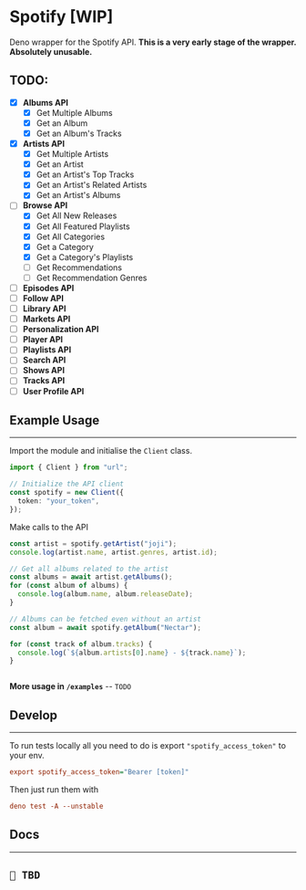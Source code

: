 # Spotify [WIP]

Deno wrapper for the Spotify API. **This is a very early stage of the wrapper.
Absolutely unusable.**

## TODO:

- [x] **Albums API**
  - [x] Get Multiple Albums
  - [x] Get an Album
  - [x] Get an Album's Tracks
- [x] **Artists API**
  - [x] Get Multiple Artists
  - [x] Get an Artist
  - [x] Get an Artist's Top Tracks
  - [x] Get an Artist's Related Artists
  - [x] Get an Artist's Albums
- [ ] **Browse API**
  - [x] Get All New Releases
  - [x] Get All Featured Playlists
  - [x] Get All Categories
  - [x] Get a Category
  - [x] Get a Category's Playlists
  - [ ] Get Recommendations
  - [ ] Get Recommendation Genres
- [ ] **Episodes API**
- [ ] **Follow API**
- [ ] **Library API**
- [ ] **Markets API**
- [ ] **Personalization API**
- [ ] **Player API**
- [ ] **Playlists API**
- [ ] **Search API**
- [ ] **Shows API**
- [ ] **Tracks API**
- [ ] **User Profile API**

## Example Usage

---

Import the module and initialise the `Client` class.

```ts
import { Client } from "url";

// Initialize the API client
const spotify = new Client({
  token: "your_token",
});
```

Make calls to the API

```ts
const artist = spotify.getArtist("joji");
console.log(artist.name, artist.genres, artist.id);

// Get all albums related to the artist
const albums = await artist.getAlbums();
for (const album of albums) {
  console.log(album.name, album.releaseDate);
}

// Albums can be fetched even without an artist
const album = await spotify.getAlbum("Nectar");

for (const track of album.tracks) {
  console.log(`${album.artists[0].name} - ${track.name}`);
}
```

```ts
```

**More usage in `/examples`** -- `TODO`

## Develop

---

To run tests locally all you need to do is export `"spotify_access_token"` to
your env.

```ini
export spotify_access_token="Bearer [token]"
```

Then just run them with

```ini
deno test -A --unstable
```

## Docs

---

## `🌱 TBD`
